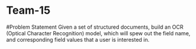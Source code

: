 # Team-15
#Problem Statement
Given a set of structured documents, build an OCR (Optical Character Recognition) model, which 
will spew out the field name, and corresponding field values that a user is interested in.
